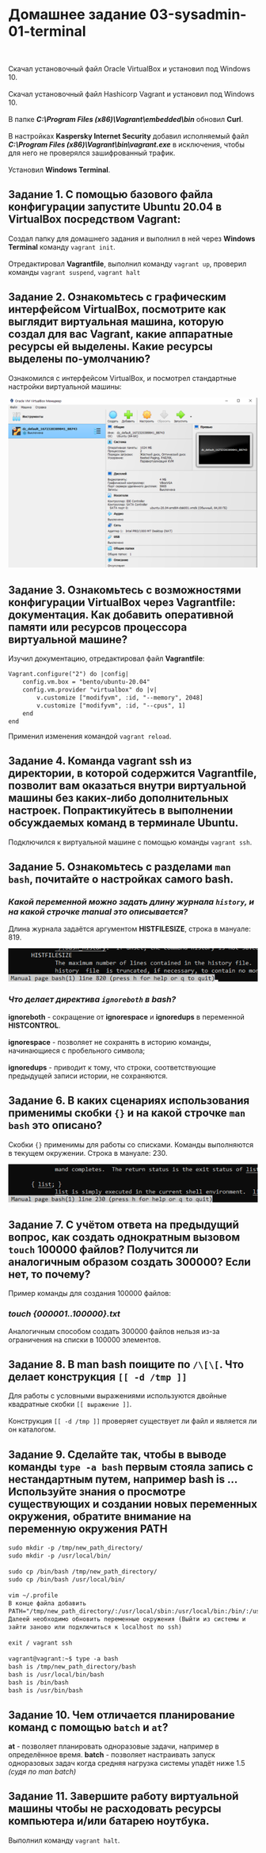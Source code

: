 # Домашнее задание 03-sysadmin-01-terminal

<br>

Скачал установочный файл Oracle VirtualBox и установил под Windows 10.<br><br>
Скачал установочный файл Hashicorp Vagrant и установил под Windows 10.<br><br>
В папке ***C:\Program Files (x86)\Vagrant\embedded\bin*** обновил **Curl**.<br><br>
В настройках **Kaspersky Internet Security** добавил исполняемый файл ***C:\Program Files (x86)\Vagrant\bin\vagrant.exe*** в исключения, чтобы для него не проверялся зашифрованный трафик.<br><br>
Установил **Windows Terminal**.
<br>

## Задание 1. С помощью базового файла конфигурации запустите Ubuntu 20.04 в VirtualBox посредством Vagrant:
Создал папку для домашнего задания и выполнил в ней через **Windows Terminal** команду `vagrant init`.<br><br>
Отредактировал **Vagrantfile**, выполнил команду `vagrant up`, проверил команды `vagrant suspend`, `vagrant halt`
<br>

## Задание 2. Ознакомьтесь с графическим интерфейсом VirtualBox, посмотрите как выглядит виртуальная машина, которую создал для вас Vagrant, какие аппаратные ресурсы ей выделены. Какие ресурсы выделены по-умолчанию?
Ознакомился с интерфейсом VirtualBox, и посмотрел стандартные настройки виртуальной машины:

![VirtualBox](img/VirtualBox.png)

## Задание 3. Ознакомьтесь с возможностями конфигурации VirtualBox через Vagrantfile: документация. Как добавить оперативной памяти или ресурсов процессора виртуальной машине?
Изучил документацию, отредактировал файл **Vagrantfile**:<br>
```
Vagrant.configure("2") do |config|
	config.vm.box = "bento/ubuntu-20.04"
	config.vm.provider "virtualbox" do |v|
		v.customize ["modifyvm", :id, "--memory", 2048]
		v.customize ["modifyvm", :id, "--cpus", 1]
	end
end
```
Применил изменения командой `vagrant reload`.
<br>

## Задание 4. Команда vagrant ssh из директории, в которой содержится Vagrantfile, позволит вам оказаться внутри виртуальной машины без каких-либо дополнительных настроек. Попрактикуйтесь в выполнении обсуждаемых команд в терминале Ubuntu.
Подключился к виртуальной машине с помощью команды `vagrant ssh`.
<br>

## Задание 5. Ознакомьтесь с разделами `man bash`, почитайте о настройках самого bash.
### ***Какой переменной можно задать длину журнала `history`, и на какой строчке manual это описывается?***
Длина журнала задаётся аргументом **HISTFILESIZE**, строка в мануале: 819.

![HISTFILESIZE](img/histfilesize.png)

### ***Что делает директива `ignoreboth` в bash?***
**ignoreboth** - сокращение от **ignorespace** и **ignoredups** в переменной **HISTCONTROL**.<br><br>
**ignorespace** - позволяет не сохранять в историю команды, начинающиеся с пробельного символа;<br><br>
**ignoredups** - приводит к тому, что строки, соответствующие предыдущей записи истории, не сохраняются.
<br>

## Задание 6. В каких сценариях использования применимы скобки `{}` и на какой строчке `man bash` это описано?
Скобки `{}` применимы для работы со списками. Команды выполняются в текущем окружении. Cтрока в мануале: 230.

![List](img/list.png)

## Задание 7. С учётом ответа на предыдущий вопрос, как создать однократным вызовом `touch` 100000 файлов? Получится ли аналогичным образом создать 300000? Если нет, то почему?
Пример команды для создания 100000 файлов:

### *touch {000001..100000}.txt*

Аналогичным способом создать 300000 файлов нельзя из-за ограничения на списки в 100000 элементов.
<br>

## Задание 8. В man bash поищите по `/\[\[`. Что делает конструкция `[[ -d /tmp ]]`
Для работы с условными выражениями используются двойные квадратные скобки `[[ выражение ]]`.<br><br>
Конструкция `[[ -d /tmp ]]` проверяет существует ли файл и является ли он каталогом.

## Задание 9. Сделайте так, чтобы в выводе команды `type -a bash` первым стояла запись с нестандартным путем, например bash is ... Используйте знания о просмотре существующих и создании новых переменных окружения, обратите внимание на переменную окружения PATH
```
sudo mkdir -p /tmp/new_path_directory/
sudo mkdir -p /usr/local/bin/

sudo cp /bin/bash /tmp/new_path_directory/
sudo cp /bin/bash /usr/local/bin/

vim ~/.profile
В конце файла добавить PATH="/tmp/new_path_directory/:/usr/local/sbin:/usr/local/bin:/bin/:/usr/sbin:/usr/bin:/sbin:/usr/games:/usr/local/games:/snap/bin"
Далеей необходимо обновить переменные окружения (Выйти из системы и зайти заново или подключиться к localhost по ssh)

exit / vagrant ssh

vagrant@vagrant:~$ type -a bash
bash is /tmp/new_path_directory/bash
bash is /usr/local/bin/bash
bash is /bin/bash
bash is /usr/bin/bash
```

## Задание 10. Чем отличается планирование команд с помощью `batch` и `at`?
**at** - позволяет планировать одноразовые задачи, например в определённое время. 
**batch** - позволяет настраивать запуск одноразовых задач когда средняя нагрузка системы упадёт ниже 1.5 *(судя по man batch)*

## Задание 11. Завершите работу виртуальной машины чтобы не расходовать ресурсы компьютера и/или батарею ноутбука.
Выполнил команду `vagrant halt`.